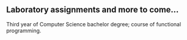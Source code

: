 ## Laboratory assignments and more to come...
Third year of Computer Science bachelor degree; course of functional programming.
